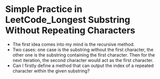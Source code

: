 # Simple Practice in LeetCode_Longest Substring Without Repeating Characters        

- The first idea comes into my mind is the recursive method.                
- Two cases: one case is the substring without the first character, the other one is the substring containing the first character. Then for the next iteration, the second character would act as the first character.                 
- Can I firstly define a method that can output the index of a repeated character within the given substring?                  



